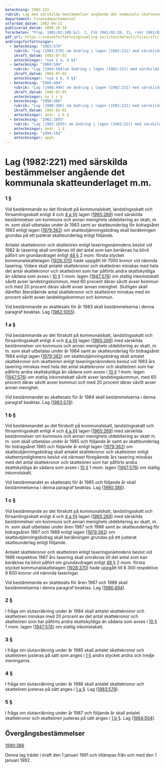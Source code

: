 ```yaml
---
beteckning: 1982:221
rubrik: Lag med särskilda bestämmelser angående det kommunala skatteunderlaget m.m.
departement: Finansdepartementet
utfardad_datum: 1982-04-22
publicerad_datum: 2008-10-10
forarbeten: "Prop. 1981/82:100 bil. 2, FiU 1981/82:20, 21, rskr 1981/82:170"
pdf_url: https://svenskforfattningssamling.se/sites/default/files/sfs/1982-04/SFS1982-221.pdf
andringsforfattningar:
  - beteckning: "1983:579"
    rubrik: "Lag (1983:579) om ändring i lagen (1982:221) med särskilda bestämmelser angående det kommunala skatteunderlaget m.m."
    ikraft_datum: 1983-07-01
    anteckningar: "nya 1 a, 4 §§"
  - beteckning: "1984:504"
    rubrik: "Lag (1984:504)om ändring i lagen (1982:221) med särskilda bestämmelser angående det kommunala skatteunderlaget m.m."
    ikraft_datum: 1984-07-01
    anteckningar: "nya 1 b, 5 §§"
  - beteckning: "1986:494"
    rubrik: "Lag (1986:494) om ändring i lagen (1982:221) med särskilda bestämmelser angående det kommunala skatteunderlaget m.m."
    ikraft_datum: 1986-07-01
    anteckningar: ny 1 c §
  - beteckning: "1990:386"
    rubrik: "Lag (1990:386) om ändring i lagen (1982:221) med särskilda bestämmelser angående det kommunala skatteunderlaget m.m."
    ikraft_datum: 1991-01-01
    anteckningar: ändr. 1 b §
  - beteckning: "1982:1055"
    rubrik: "Lag (1982:1055) om ändring i lagen (1982:221) med särskilda bestämmelser angående det kommunala skatteunderlaget m.m."
    anteckningar: ändr. 1 §
  - beteckning: "1994:103"
    anteckningar: upph.
---
```


# Lag (1982:221) med särskilda bestämmelser angående det kommunala skatteunderlaget m.m.

### 1 §

Vid bestämmande av det förskott på kommunalskatt, landstingsskatt och församlingsskatt enligt 4 och [4 a §](#4a)§ lagen ([1965:269](https://selex.se/eli/sfs/1965/269)) med särskilda bestämmelser om kommuns och annan menighets utdebitering av skatt, m. m. som skall utbetalas under år 1983 samt av skatteunderlag för bidragsåret 1983 enligt lagen ([1979:362](https://selex.se/eli/sfs/1979/362)) om skatteutjämningsbidrag skall beräkningen grundas på ett justerat skatteunderlag enligt följande.

Antalet skattekronor och skatteören enligt taxeringsnämndens beslut vid 1982 år taxering skall omräknas till det antal som kan beräknas ha blivit påfört om grundavdraget enligt [48 §](#48) 2 mom. första stycket kommunalskattelagen ([1928:370](https://selex.se/eli/sfs/1928/370)) hade uppgått till 7000 kronor vid nämnda taxering. Vidare skall antalet skattekronor och skatteören minskas med hela det antal skattekronor och skatteören som har påförts andra skattskyldiga än sådana som avses i [10 §](#10) 1 mom. lagen ([1947:576](https://selex.se/eli/sfs/1947/576)) om statlig inkomstskatt såvitt avser landstingskommun, med 60 procent därav såvitt avser kommun och med 20 procent därav såvitt avser annan menighet. Slutligen skall därefter återstående antal skattekronor och skatteören minskas med en procent såvitt avser landstingskommun och kommun.

Vid bestämmande av skattesats för år 1983 skall bestämmelserna i denna paragraf beaktas. Lag ([1982:1055](https://selex.se/eli/sfs/1982/1055)).

### 1 a §

Vid bestämmande av det förskott på kommunalskatt, landstingsskatt och församlingsskatt enligt 4 och [4 a §](#4a)§ lagen ([1965:269](https://selex.se/eli/sfs/1965/269)) med särskilda bestämmelser om kommuns och annan menighets utdebitering av skatt, m. m. som skall utbetalas under år 1984 samt av skatteunderlag för bidragsåret 1984 enligt lagen ([1979:362](https://selex.se/eli/sfs/1979/362)) om skatteutjämningsbidrag skall antalet skattekronor och skatteören enligt taxeringsnämndens beslut vid 1983 års taxering minskas med hela det antal skattekronor och skatteören som har påförts andra skattskyldiga än sådana som avses i [10 §](#10) 1 mom. lagen ([1947:576](https://selex.se/eli/sfs/1947/576)) om statlig inkomstskatt såvitt avser landstingskommun, med 60 procent därav såvitt avser kommun och med 20 procent därav såvitt avser annan menighet.

Vid bestämmandet av skattesats för år 1984 skall bestämmelserna i denna paragraf beaktas. Lag ([1983:579](https://selex.se/eli/sfs/1983/579)).

### 1 b §

Vid bestämmandet av det förskott på kommunalskatt, landstingsskatt och församlingsskatt enligt 4 och [4 a §](#4a)§ lagen ([1965:269](https://selex.se/eli/sfs/1965/269)) med särskilda bestämmelser om kommuns och annan menighets utdebitering av skatt m. m. som skall utbetalas under år 1985 och följande år samt av skatteunderlag för bidragsåret 1985 och följande år enligt lagen ([1979:362](https://selex.se/eli/sfs/1979/362)) om skatteutjämningsbidrag skall antalet skattekronor och skatteören enligt skattemyndighetens beslut vid närmast föregående års taxering minskas med det antal skattekronor och skatteören som har påförts andra skattskyldiga än sådana som avses i [10 §](#10) 1 mom. lagen ([1947:576](https://selex.se/eli/sfs/1947/576)) om statlig inkomstskatt.

Vid bestämmandet av skattesats för år 1985 och följande år skall bestämmelserna i denna paragraf beaktas. Lag ([1990:386](https://selex.se/eli/sfs/1990/386)).

### 1 c §

Vid bestämmande av det förskott på kommunalskatt, landstingsskatt och församlingsskatt enligt 4 och [4 a §](#4a)§ lagen ([1965:269](https://selex.se/eli/sfs/1965/269)) med särskilda bestämmelser om kommuns och annan menighets utdebitering av skatt, m. m. som skall utbetalas under åren 1987 och 1988 samt av skatteunderlag för bidragsåren 1987 och 1988 enligt lagen ([1979:362](https://selex.se/eli/sfs/1979/362)) om skatteutjämningsbidrag skall beräkningen grundas på ett justerat skatteunderlag enligt följande.

Antalet skattekronor och skatteören enligt taxeringsnämndens beslut vid 1986 respektive 1987 års taxering skall omräknas till det antal som kan beräknas ha blivit påfört om grundavdraget enligt [48 §](#48) 2 mom. första stycket kommunalskattelagen ([1928:370](https://selex.se/eli/sfs/1928/370)) hade uppgått till 8 300 respektive 9 600 kronor vid nämnda taxeringar.

Vid bestämmande av skattesats för åren 1987 och 1988 skall bestämmelserna i denna paragraf beaktas. Lag ([1986:494](https://selex.se/eli/sfs/1986/494)).

### 2 §

I fråga om slutavräkning under år 1984 skall antalet skattekronor och skatteören minskas med 20 procent av det antal skattekronor och skatteören som har påförts andra skattskyldiga än sådana som avses i [10 §](#10) 1 mom. lagen ([1947:576](https://selex.se/eli/sfs/1947/576)) om statlig inkomstskatt.

### 3 §

I fråga om slutavräkning under år 1985 skall antalet skattekronor och skatteören justeras på sätt som anges i [1 §](#1) andra stycket andra och tredje meningarna.

### 4 §

I fråga om slutavräkning under år 1986 skall antalet skattekronor och skatteören justeras på sätt anges i [1 a §](#1a). Lag ([1983:579](https://selex.se/eli/sfs/1983/579)).

### 5 §

I fråga om slutavräkning under år 1987 och följande år skall antalet skattekronor och skatteören justeras på sätt anges i [1 b §](#1b). Lag ([1984:504](https://selex.se/eli/sfs/1984/504)).

## Övergångsbestämmelser

[1990:386](https://selex.se/eli/sfs/1990/386)

Denna lag träder i kraft den 1 januari 1991 och tillämpas från och med den 1 januari 1992.
